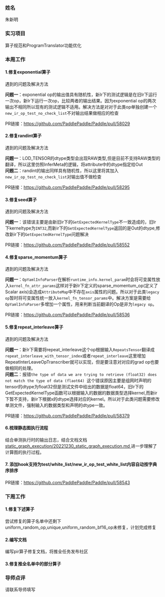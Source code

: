 ### 姓名
朱新明
### 实习项目
算子规范和ProgramTranslator功能优化
### 本周工作
#### 1.修复exponential算子
遇到的问题及解决方法

**问题一**：exponential op的输出值具有随机性，新Ir下的测试逻辑是在旧Ir下运行一次op，新Ir下运行一次op，比较两者的输出结果。因为exponential op的两次输出不相同所以现有的测试逻辑不适用。解决方法是对对于此类op单独创建一个`new_ir_op_test_no_check_list`不对输出结果做相应的检查

PR链接：https://github.com/PaddlePaddle/Paddle/pull/58029

#### 2.修复randint算子
遇到的问题及解决方法

**问题一**：LOD_TENSOR的dtype类型会出现RAW类型,但是目前不支持RAW类型的翻译，所以这里仿照InferMeta的逻辑，将attribute中的dtype指定给Out<br>**问题二**：randint的输出同样具有随机性，所以这里将其加入`new_ir_op_test_no_check_list`对输出值不做检查

PR链接：https://github.com/PaddlePaddle/Paddle/pull/58295

#### 3.修复seed算子
遇到的问题及解决方法

**问题一**：该错误主要是由新旧ir下的`GetExpectedKernelType`不一致造成的，旧Ir下kerneltype为`INT32`,而新ir下的`GetExpectedKernelType`返回的是Out的dtype,修改新ir下的`GetExpectedKernelType`问题解决

PR链接：https://github.com/PaddlePaddle/Paddle/pull/58552

#### 4.修复sparse_momentum算子
遇到的问题及解决方法

**问题一**：`OpYamlInfoParser`在解析`runtime_info.kernel_param`时会将可变属性放入`kernel_fn_attr_params`这样对于新Ir下定义的sparse_momentum_op(定义了Scalar axis)会造成`AttributeMap`中不存在`axis`属性的问题。所以对于此类`legacy op`暂时将可变属性统一放入`kernel_fn_tensor_params`中。解决方案是需要给`OpYamlInfoParser`多增加一个属性，用来判断当前翻译的Op是非为`legacy op`。

PR链接：https://github.com/PaddlePaddle/Paddle/pull/58536

#### 5.修复repeat_interleave算子
遇到的问题及解决方法

**问题一**：新Ir下需要将repeat_interleave这个op根据输入`RepeatsTensor`翻译成`repeat_interleave_with_tensor_index`或者`repeat_interleave`这里增加RepeatInterLeaveOpTranscriber就可以实现，但是要注意对对应的grad op也要做相同的处理。<br> **问题二**：报错`the type of data we are trying to retrieve (float32) does not match the type of data (flaot64) `这个错误原因主要是组网时声明的tensor的dtype为float32但是测试文件中给出的数据是float64，旧Ir下的GetExpectedKernelType函数可以根据输入的数据的数据类型选择kernel,而新ir下暂不支持，新ir下根据x的dtype选择对应的kernel。所以对于此类问题需要修改单测文件，强制输入的数据类型和声明的dtype一致。

PR链接：https://github.com/PaddlePaddle/Paddle/pull/58379

#### 6.梳理静态图执行流程
结合单测执行时的输出日志，结合文档文档[static_graph_execution/20221230_static_graph_execution.md
](https://github.com/PaddlePaddle/community/blob/master/pfcc/paddle-code-reading/static_graph_execution/20221230_static_graph_execution.md)进一步理解了计算图的执行过程。

#### 7. 添加hook支持为test/white_list/new_ir_op_test_white_list内容自动按字典序排序
PR链接：https://github.com/PaddlePaddle/Paddle/pull/58543
### 下周工作
#### 1.修复下述算子
尝试修复的算子名单中还剩下uniform_random_op,unique,uniform_random_bf16_op未修复，计划完成修复
#### 2.编写文档
编写pir算子修复文档，将推全任务发布社区
#### 3.修复推全名单中的部分算子

### 导师点评
请联系导师填写
